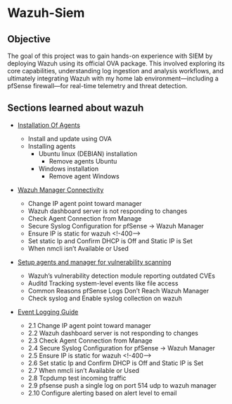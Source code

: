 # Wazuh-Siem

## Objective

The goal of this project was to gain hands-on experience with SIEM by deploying Wazuh using its official OVA package. This involved exploring its core capabilities, understanding log ingestion and analysis workflows, and ultimately integrating Wazuh with my home lab environment—including a pfSense firewall—for real-time telemetry and threat detection.

## Sections learned about wazuh
- [Installation Of Agents](Installation-of-agents/README.md)
  - Install and update using OVA <!--29-->
  - Installing agents <!--85-->
    - Ubuntu linux (DEBIAN) installation 
      - Remove agents Ubuntu
    - Windows installation
      - Remove agent Windows
- [Wazuh Manager Connectivity](Wazuh-Manager-Connectivity/README.md) 
  - Change IP agent point toward manager <!--243-->
  - Wazuh dashboard server is not responding to changes  <!--266-->
  - Check Agent Connection from Manage <!--273-->
  - Secure Syslog Configuration for pfSense → Wazuh Manager <!--356-->
  - Ensure IP is static for wazuh  <!-400-->
  - Set static Ip and Confirm DHCP is Off and Static IP is Set  <!--460--> 
  - When nmcli isn’t Available or Used
- [Setup agents and manager for vulnerability scanning](Setup-agents-and-manager-for-vulnerability-scanning/README.md) 
  - Wazuh’s vulnerability detection module reporting outdated CVEs
  - Auditd Tracking system-level events like file access
  - Common Reasons pfSense Logs Don’t Reach Wazuh Manager
  - Check syslog and Enable syslog collection on wazuh  

- [Event Logging Guide](Event-Logging/README.md)
  - 2.1 Change IP agent point toward manager <!--243-->
  - 2.2 Wazuh dashboard server is not responding to changes  <!--266-->
  - 2.3 Check Agent Connection from Manage <!--273-->
  - 2.4 Secure Syslog Configuration for pfSense → Wazuh Manager <!--356-->
  - 2.5 Ensure IP is static for wazuh  <!-400-->
  - 2.6 Set static Ip and Confirm DHCP is Off and Static IP is Set  <!--460--> 
  - 2.7 When nmcli isn’t Available or Used
  - 2.8 Tcpdump test incoming traffic
  - 2.9 pfsense push a single log on port 514 udp to wazuh manager
  - 2.10 Configure alerting based on alert level to email

 	
